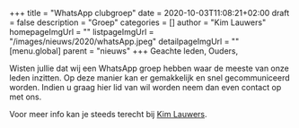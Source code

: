 +++
title = "WhatsApp clubgroep"
date = 2020-10-03T11:08:21+02:00
draft = false
description = "Groep"
categories = []
author = "Kim Lauwers"
homepageImgUrl = ""
listpageImgUrl = "/images/nieuws/2020/whatsApp.jpeg"
detailpageImgUrl = ""
[menu.global]
    parent = "nieuws"
+++
Geachte leden, Ouders, 

Wisten jullie dat wij een WhatsApp groep hebben waar de meeste van onze leden inzitten.
Op deze manier kan er gemakkelijk en snel gecommuniceerd worden.
Indien u graag hier lid van wil worden neem dan even contact op met ons.

Voor meer info kan je steeds terecht bij [Kim Lauwers](https://www.invictokeerbergen.be/trainers/#Kim_Lauwers).